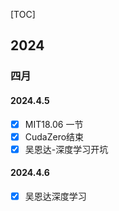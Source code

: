 [TOC]

## 2024

### 四月

#### 2024.4.5

- [x] MIT18.06 一节
- [x] CudaZero结束
- [x] 吴恩达-深度学习开坑

#### 2024.4.6

- [x] 吴恩达深度学习

  
